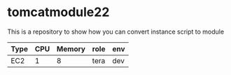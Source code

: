 # tomcatmodule22


This is a repository to show how you can convert instance script to module

Type  | CPU | Memory | role | env
------|-----|--------|------|-----
EC2   | 1   |   8    | tera | dev  